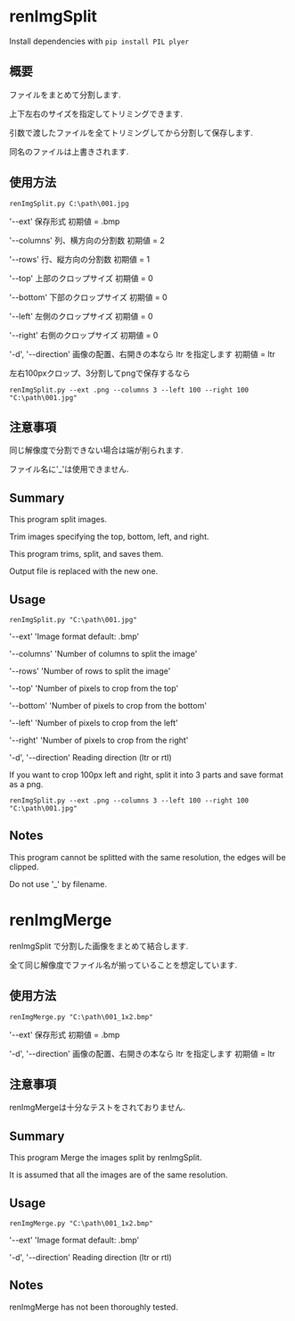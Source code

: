 # renImgSplit
Install dependencies with ```pip install PIL plyer```
## 概要
ファイルをまとめて分割します.

上下左右のサイズを指定してトリミングできます.

引数で渡したファイルを全てトリミングしてから分割して保存します.

同名のファイルは上書きされます.
## 使用方法

```renImgSplit.py C:\path\001.jpg```

'--ext' 保存形式 初期値 = .bmp

'--columns' 列、横方向の分割数 初期値 = 2

'--rows' 行、縦方向の分割数 初期値 = 1

'--top' 上部のクロップサイズ 初期値 = 0

'--bottom' 下部のクロップサイズ 初期値 = 0

'--left' 左側のクロップサイズ 初期値 = 0

'--right' 右側のクロップサイズ 初期値 = 0

'-d', '--direction' 画像の配置、右開きの本なら ltr を指定します 初期値 = ltr

左右100pxクロップ、3分割してpngで保存するなら

```renImgSplit.py --ext .png --columns 3 --left 100 --right 100 "C:\path\001.jpg"```

## 注意事項

同じ解像度で分割できない場合は端が削られます.

ファイル名に'_'は使用できません.
## Summary

This program split images.

Trim images specifying the top, bottom, left, and right.

This program trims, split, and saves them.

Output file is replaced with the new one.
## Usage

```renImgSplit.py "C:\path\001.jpg"```

'--ext' 'Image format default: .bmp'

'--columns' 'Number of columns to split the image'

'--rows' 'Number of rows to split the image'

'--top' 'Number of pixels to crop from the top'

'--bottom' 'Number of pixels to crop from the bottom'

'--left' 'Number of pixels to crop from the left'

'--right' 'Number of pixels to crop from the right'

'-d', '--direction' Reading direction (ltr or rtl)

If you want to crop 100px left and right, split it into 3 parts and save format as a png.

```renImgSplit.py --ext .png --columns 3 --left 100 --right 100 "C:\path\001.jpg"```

## Notes
This program cannot be splitted with the same resolution, the edges will be clipped.

Do not use '_' by filename.
# renImgMerge
renImgSplit で分割した画像をまとめて結合します.

全て同じ解像度でファイル名が揃っていることを想定しています.

## 使用方法

```renImgMerge.py "C:\path\001_1x2.bmp"```

'--ext' 保存形式 初期値 = .bmp

'-d', '--direction' 画像の配置、右開きの本なら ltr を指定します 初期値 = ltr

## 注意事項

renImgMergeは十分なテストをされておりません.

## Summary

This program Merge the images split by renImgSplit.

It is assumed that all the images are of the same resolution.
## Usage

```renImgMerge.py "C:\path\001_1x2.bmp"```

'--ext' 'Image format default: .bmp'

'-d', '--direction' Reading direction (ltr or rtl)

## Notes
renImgMerge has not been thoroughly tested.
